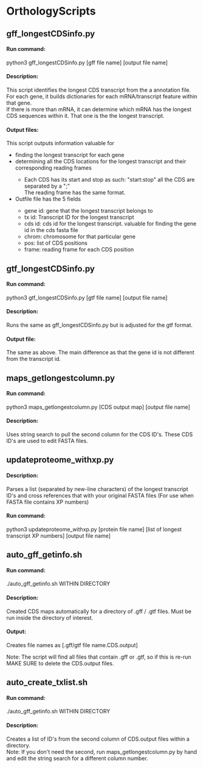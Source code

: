 # OrthologyScripts

## gff_longestCDSinfo.py

#### Run command: 
python3 gff_longestCDSinfo.py [gff file name] [output file name]
	
#### Description: 
This script  identifies the longest CDS transcript from the a annotation file. For each gene, it builds dictionaries for each mRNA/transcript feature within that gene. <br>
If there is more than mRNA, it can determine which mRNA has the longest CDS sequences within it. That one is the the longest transcript.

#### Output files: 

This script outputs information valuable for
<ul>
	<li> finding the longest transcript for each gene </li>
	<li> determining all the CDS locations for the longest transcript and their corresponding reading frames </li>
		<ul>
		<li> Each CDS has its start and stop as such: "start:stop" all the CDS are separated by a ";" <br> The reading frame has the same format. </li>
		</ul>
	<li> Outfile file has the 5 fields </li>
		<ul>
			<li> gene id: gene that the longest transcript belongs to </li>
			<li> tx id: Transcript ID for the longest transcript </li>
			<li> cds id: cds id for the longest transcript. valuable for finding the gene id in the cds fasta file </li>
			<li> chrom: chromosome for that particular gene </li>
			<li> pos: list of CDS positions </li>
			<li> frame: reading frame for each CDS position </li>
		</ul>
</ul>

## gtf_longestCDSinfo.py

#### Run command: 
python3 gtf_longestCDSinfo.py [gtf file name] [output file name]

#### Description: 

Runs the same as gff_longestCDSinfo.py but is adjusted for the gtf format. 

#### Output file: 
The same as above. The main difference as that the gene id is not different from the transcript id.


## maps_getlongestcolumn.py

#### Run command: 

python3 maps_getlongestcolumn.py [CDS output map] [output file name]
#### Description: 

Uses string search to pull the second column for the CDS ID's. These CDS ID's are used to edit FASTA files.


## updateproteome_withxp.py

#### Description:

Parses a list (separated by new-line characters) of the longest transcript ID's and cross references that with your original FASTA files
(For use when FASTA file contains XP numbers)

#### Run command: 
python3 updateproteome_withxp.py [protein file name] [list of longest transcript XP numbers] [output file name]


## auto_gff_getinfo.sh

#### Run command: 
./auto_gff_getinfo.sh WITHIN DIRECTORY

#### Description: 

Created CDS maps automatically for a directory of .gff / .gtf files. Must be run inside	the directory of interest.
		
#### Output: 

Creates file names as [.gff/gtf file name.CDS.output] <br>

Note: The script will find all files that contain .gff or .gtf, so if this is re-run MAKE SURE to delete the CDS.output files.


## auto_create_txlist.sh
	
#### Run command: 

./auto_gff_getinfo.sh WITHIN DIRECTORY

#### Description: 
Creates a list of ID's from the second column of CDS.output files within a directory.<br> Note: If you don't need the second, run maps_getlongestcolumn.py
by hand and edit the string search for a different column number.
